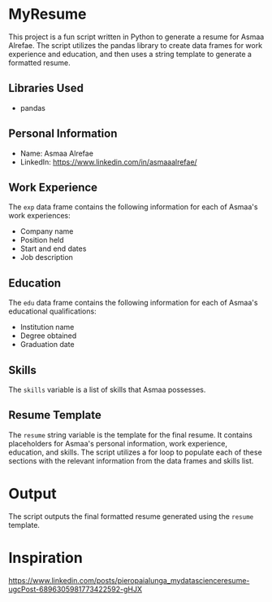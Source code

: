 # MyResume

This project is a fun script written in Python to generate a resume for Asmaa Alrefae. The script utilizes the pandas library to create data frames for work experience and education, and then uses a string template to generate a formatted resume.

## Libraries Used
- pandas

## Personal Information
- Name: Asmaa Alrefae
- LinkedIn: https://www.linkedin.com/in/asmaaalrefae/

## Work Experience
The `exp` data frame contains the following information for each of Asmaa's work experiences:
- Company name
- Position held
- Start and end dates
- Job description

## Education
The `edu` data frame contains the following information for each of Asmaa's educational qualifications:
- Institution name
- Degree obtained
- Graduation date

## Skills
The `skills` variable is a list of skills that Asmaa possesses.

## Resume Template
The `resume` string variable is the template for the final resume. It contains placeholders for Asmaa's personal information, work experience, education, and skills. The script utilizes a for loop to populate each of these sections with the relevant information from the data frames and skills list.

# Output
The script outputs the final formatted resume generated using the `resume` template.

# Inspiration
https://www.linkedin.com/posts/pieropaialunga_mydatascienceresume-ugcPost-6896305981773422592-gHJX
